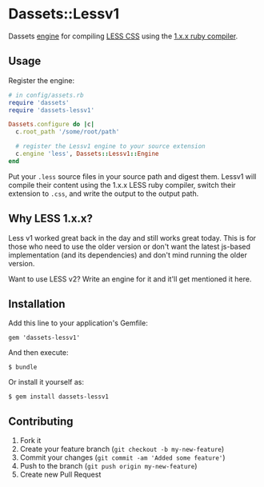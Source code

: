 # Dassets::Lessv1

Dassets [engine](https://github.com/redding/dassets#compiling) for compiling [LESS CSS](http://lesscss.org/) using the [1.x.x ruby compiler](https://github.com/cloudhead/less/tree/v1.2.21).

## Usage

Register the engine:

```ruby
# in config/assets.rb
require 'dassets'
require 'dassets-lessv1'

Dassets.configure do |c|
  c.root_path '/some/root/path'

  # register the Lessv1 engine to your source extension
  c.engine 'less', Dassets::Lessv1::Engine
end
```

Put your `.less` source files in your source path and digest them.  Lessv1 will compile their content using the 1.x.x LESS ruby compiler, switch their extension to `.css`, and write the output to the output path.

## Why LESS 1.x.x?

Less v1 worked great back in the day and still works great today.  This is for those who need to use the older version or don't want the latest js-based implementation (and its dependencies) and don't mind running the older version.

Want to use LESS v2?  Write an engine for it and it'll get mentioned it here.

## Installation

Add this line to your application's Gemfile:

    gem 'dassets-lessv1'

And then execute:

    $ bundle

Or install it yourself as:

    $ gem install dassets-lessv1

## Contributing

1. Fork it
2. Create your feature branch (`git checkout -b my-new-feature`)
3. Commit your changes (`git commit -am 'Added some feature'`)
4. Push to the branch (`git push origin my-new-feature`)
5. Create new Pull Request
